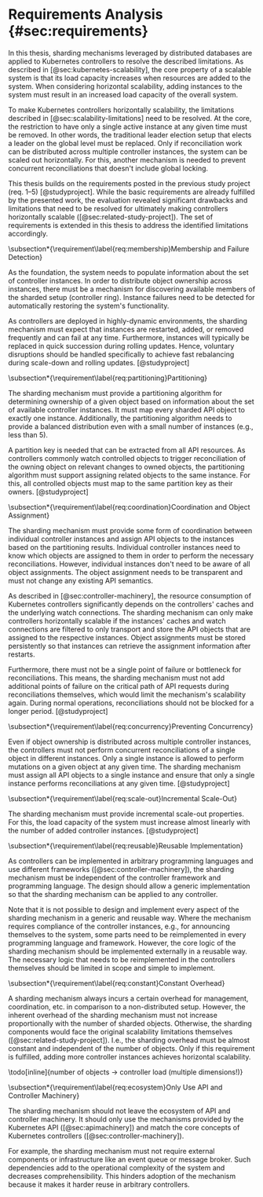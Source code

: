 # Requirements Analysis {#sec:requirements}

In this thesis, sharding mechanisms leveraged by distributed databases are applied to Kubernetes controllers to resolve the described limitations.
As described in [@sec:kubernetes-scalability], the core property of a scalable system is that its load capacity increases when resources are added to the system.
When considering horizontal scalability, adding instances to the system must result in an increased load capacity of the overall system.

To make Kubernetes controllers horizontally scalability, the limitations described in [@sec:scalability-limitations] need to be resolved.
At the core, the restriction to have only a single active instance at any given time must be removed.
In other words, the traditional leader election setup that elects a leader on the global level must be replaced.
Only if reconciliation work can be distributed across multiple controller instances, the system can be scaled out horizontally.
For this, another mechanism is needed to prevent concurrent reconciliations that doesn't include global locking.

This thesis builds on the requirements posted in the previous study project (req. 1–5) [@studyproject].
While the basic requirements are already fulfilled by the presented work, the evaluation revealed significant drawbacks and limitations that need to be resolved for ultimately making controllers horizontally scalable ([@sec:related-study-project]).
The set of requirements is extended in this thesis to address the identified limitations accordingly.

\subsection*{\requirement\label{req:membership}Membership and Failure Detection}

As the foundation, the system needs to populate information about the set of controller instances.
In order to distribute object ownership across instances, there must be a mechanism for discovering available members of the sharded setup (controller ring).
Instance failures need to be detected for automatically restoring the system's functionality.

As controllers are deployed in highly-dynamic environments, the sharding mechanism must expect that instances are restarted, added, or removed frequently and can fail at any time.
Furthermore, instances will typically be replaced in quick succession during rolling updates.
Hence, voluntary disruptions should be handled specifically to achieve fast rebalancing during scale-down and rolling updates.
[@studyproject]

\subsection*{\requirement\label{req:partitioning}Partitioning}

The sharding mechanism must provide a partitioning algorithm for determining ownership of a given object based on information about the set of available controller instances.
It must map every sharded API object to exactly one instance.
Additionally, the partitioning algorithm needs to provide a balanced distribution even with a small number of instances (e.g., less than 5).

A partition key is needed that can be extracted from all API resources.
As controllers commonly watch controlled objects to trigger reconciliation of the owning object on relevant changes to owned objects, the partitioning algorithm must support assigning related objects to the same instance.
For this, all controlled objects must map to the same partition key as their owners.
[@studyproject]

\subsection*{\requirement\label{req:coordination}Coordination and Object Assignment}

The sharding mechanism must provide some form of coordination between individual controller instances and assign API objects to the instances based on the partitioning results.
Individual controller instances need to know which objects are assigned to them in order to perform the necessary reconciliations.
However, individual instances don't need to be aware of all object assignments.
The object assignment needs to be transparent and must not change any existing API semantics.

As described in [@sec:controller-machinery], the resource consumption of Kubernetes controllers significantly depends on the controllers' caches and the underlying watch connections.
The sharding mechanism can only make controllers horizontally scalable if the instances' caches and watch connections are filtered to only transport and store the API objects that are assigned to the respective instances.
Object assignments must be stored persistently so that instances can retrieve the assignment information after restarts.

Furthermore, there must not be a single point of failure or bottleneck for reconciliations.
This means, the sharding mechanism must not add additional points of failure on the critical path of API requests during reconciliations themselves, which would limit the mechanism's scalability again.
During normal operations, reconciliations should not be blocked for a longer period.
[@studyproject]

\subsection*{\requirement\label{req:concurrency}Preventing Concurrency}

Even if object ownership is distributed across multiple controller instances, the controllers must not perform concurrent reconciliations of a single object in different instances.
Only a single instance is allowed to perform mutations on a given object at any given time.
The sharding mechanism must assign all API objects to a single instance and ensure that only a single instance performs reconciliations at any given time.
[@studyproject]

\subsection*{\requirement\label{req:scale-out}Incremental Scale-Out}

The sharding mechanism must provide incremental scale-out properties.
For this, the load capacity of the system must increase almost linearly with the number of added controller instances.
[@studyproject]

\subsection*{\requirement\label{req:reusable}Reusable Implementation}

As controllers can be implemented in arbitrary programming languages and use different frameworks ([@sec:controller-machinery]), the sharding mechanism must be independent of the controller framework and programming language.
The design should allow a generic implementation so that the sharding mechanism can be applied to any controller.

Note that it is not possible to design and implement every aspect of the sharding mechanism in a generic and reusable way.
Where the mechanism requires compliance of the controller instances, e.g., for announcing themselves to the system, some parts need to be reimplemented in every programming language and framework.
However, the core logic of the sharding mechanism should be implemented externally in a reusable way.
The necessary logic that needs to be reimplemented in the controllers themselves should be limited in scope and simple to implement.

\subsection*{\requirement\label{req:constant}Constant Overhead}

A sharding mechanism always incurs a certain overhead for management, coordination, etc. in comparison to a non-distributed setup.
However, the inherent overhead of the sharding mechanism must not increase proportionally with the number of sharded objects.
Otherwise, the sharding components would face the original scalability limitations themselves ([@sec:related-study-project]).
I.e., the sharding overhead must be almost constant and independent of the number of objects.
Only if this requirement is fulfilled, adding more controller instances achieves horizontal scalability.

\todo[inline]{number of objects -> controller load (multiple dimensions!)}

\subsection*{\requirement\label{req:ecosystem}Only Use API and Controller Machinery}

The sharding mechanism should not leave the ecosystem of API and controller machinery.
It should only use the mechanisms provided by the Kubernetes API ([@sec:apimachinery]) and match the core concepts of Kubernetes controllers ([@sec:controller-machinery]).

For example, the sharding mechanism must not require external components or infrastructure like an event queue or message broker.
Such dependencies add to the operational complexity of the system and decreases comprehensibility.
This hinders adoption of the mechanism because it makes it harder reuse in arbitrary controllers.
